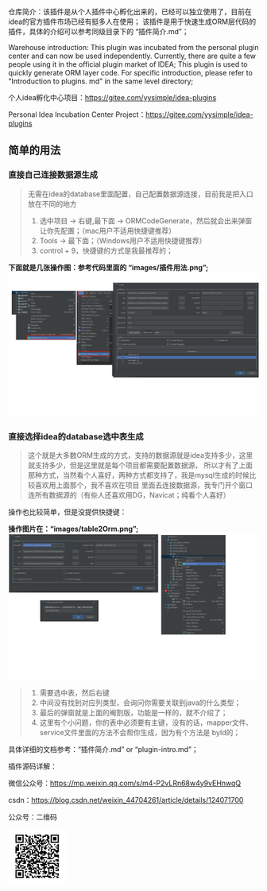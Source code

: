 仓库简介：该插件是从个人插件中心孵化出来的，已经可以独立使用了，目前在idea的官方插件市场已经有挺多人在使用；
该插件是用于快速生成ORM层代码的插件，具体的介绍可以参考同级目录下的 “插件简介.md”；

Warehouse introduction: This plugin was incubated from the personal plugin center and can now be used independently. Currently, there are quite a few people using it in the official plugin market of IDEA;
This plugin is used to quickly generate ORM layer code. For specific introduction, please refer to "Introduction to plugins. md" in the same level directory;

个人idea孵化中心项目：https://gitee.com/yysimple/idea-plugins

Personal Idea Incubation Center Project：https://gitee.com/yysimple/idea-plugins

## 简单的用法

### 直接自己连接数据源生成
> 无需在idea的database里面配置，自己配置数据源连接，目前我是把入口放在不同的地方
> 1. 选中项目 -> 右键,最下面 -> ORMCodeGenerate，然后就会出来弹窗让你先配置；（mac用户不适用快捷键推荐）
> 2. Tools -> 最下面；（Windows用户不适用快捷键推荐）
> 3. control + 9，快捷键的方式是我最推荐的；

**下面就是几张操作图：参考代码里面的 “images/插件用法.png”;**
![直接连接数据源](images/插件用法.png)

### 直接选择idea的database选中表生成

> 这个就是大多数ORM生成的方式，支持的数据源就是idea支持多少，这里就支持多少，但是这里就是每个项目都需要配置数据源，
> 所以才有了上面那种方式，当然看个人喜好，两种方式都支持了，我是mysql生成的时候比较喜欢用上面那个，我不喜欢在项目
> 里面去连接数据源，我专门开个窗口连所有数据源的（有些人还喜欢用DG，Navicat；纯看个人喜好）

操作也比较简单，但是没提供快捷键：

**操作图片在：“images/table2Orm.png”;**
![选择数据源](images/table2Orm.png)

> 1. 需要选中表，然后右键
> 2. 中间没有找到对应列类型，会询问你需要关联到java的什么类型；
> 3. 最后的弹窗就是上面的阉割版，功能是一样的，就不介绍了；
> 4. 这里有个小问题，你的表中必须要有主键，没有的话，mapper文件、service文件里面的方法不会帮你生成，因为有个方法是 byId的；
>

具体详细的文档参考：“插件简介.md” or “plugin-intro.md”；

插件源码详解：

微信公众号：https://mp.weixin.qq.com/s/m4-P2vLRn68w4y9vEHnwqQ

csdn：https://blog.csdn.net/weixin_44704261/article/details/124071700

公众号：二维码

![微信公众号](images/wechat.png)





